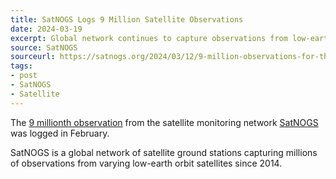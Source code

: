 ```yaml
---
title: SatNOGS Logs 9 Million Satellite Observations
date: 2024-03-19
excerpt: Global network continues to capture observations from low-earth orbit satellites.
source: SatNOGS
sourceurl: https://satnogs.org/2024/03/12/9-million-observations-for-the-satnogs-network/
tags:
- post
- SatNOGS
- Satellite
---
```

The [9 millionth observation](https://network.satnogs.org/observations/9000000/) from the satellite monitoring network [SatNOGS](https://satnogs.org/) was logged in February. 

SatNOGS is a global network of satellite ground stations capturing millions of observations from varying low-earth orbit satellites since 2014. 